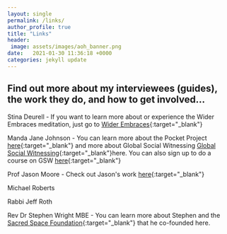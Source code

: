 ```yaml
---
layout: single
permalink: /links/
author_profile: true
title: "Links"
header: 
 image: assets/images/aoh_banner.png
date:   2021-01-30 11:36:18 +0000
categories: jekyll update
---
```


## Find out more about my interviewees (guides), the work they do, and how to get involved...

Stina Deurell - If you want to learn more about or experience the Wider Embraces meditation, just go to <a href="https://www.widerembraces.org">Wider Embraces</a>{:target="_blank"}

Manda Jane Johnson - You can learn more about the Pocket Project <a href="https://pocketproject.org/">here</a>{:target="_blank"} and more about Global Social Witnessing <a href="https://pocketproject.org/global-social-witnessing/">Global Social Witnessing</a>{:target="_blank"}here. You can also sign up to do a course on GSW <a href="https://www.ubiquityuniversity.org/product/global-social-witnessing-foundations">here</a>{:target="_blank"}

Prof Jason Moore - Check out Jason's work <a href="https://jasonwmoore.com/">here</a>{:target="_blank"}

Michael Roberts

Rabbi Jeff Roth

Rev Dr Stephen Wright MBE - You can learn more about Stephen and the <a href="https://www.sacredspace.org.uk/">Sacred Space Foundation</a>{:target="_blank"} that he co-founded here.



